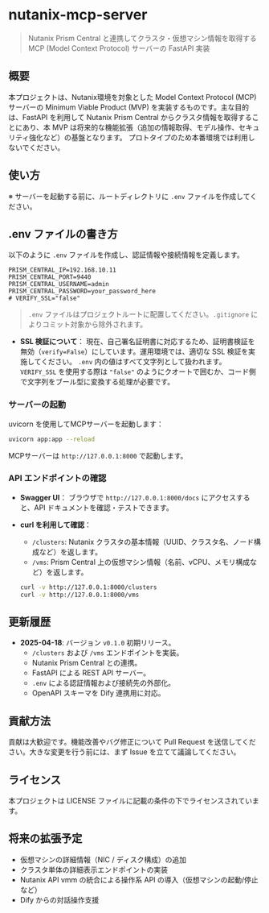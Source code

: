 # nutanix-mcp-server
> Nutanix Prism Central と連携してクラスタ・仮想マシン情報を取得する MCP (Model Context Protocol) サーバーの FastAPI 実装

## 概要

本プロジェクトは、Nutanix環境を対象とした Model Context Protocol (MCP) サーバーの Minimum Viable Product (MVP) を実装するものです。主な目的は、FastAPI を利用して Nutanix Prism Central からクラスタ情報を取得することにあり、本 MVP は将来的な機能拡張（追加の情報取得、モデル操作、セキュリティ強化など）の基盤となります。
プロトタイプのため本番環境では利用しないでください。

## 使い方

※ サーバーを起動する前に、ルートディレクトリに `.env` ファイルを作成してください。

## .env ファイルの書き方

以下のように `.env` ファイルを作成し、認証情報や接続情報を定義します。

```dotenv
PRISM_CENTRAL_IP=192.168.10.11
PRISM_CENTRAL_PORT=9440
PRISM_CENTRAL_USERNAME=admin
PRISM_CENTRAL_PASSWORD=your_password_here
# VERIFY_SSL="false"
```

> `.env` ファイルはプロジェクトルートに配置してください。`.gitignore` によりコミット対象から除外されます。

- **SSL 検証について**：
  現在、自己署名証明書に対応するため、証明書検証を無効（`verify=False`）にしています。運用環境では、適切な SSL 検証を実施してください。
  `.env` 内の値はすべて文字列として扱われます。`VERIFY_SSL` を使用する際は `"false"` のようにクオートで囲むか、コード側で文字列をブール型に変換する処理が必要です。

### サーバーの起動

uvicorn を使用してMCPサーバーを起動します：

```bash
uvicorn app:app --reload
```

MCPサーバーは `http://127.0.0.1:8000` で起動します。

### API エンドポイントの確認

- **Swagger UI**： ブラウザで `http://127.0.0.1:8000/docs` にアクセスすると、API ドキュメントを確認・テストできます。
- **curl を利用して確認**：
  - `/clusters`: Nutanix クラスタの基本情報（UUID、クラスタ名、ノード構成など）を返します。
  - `/vms`: Prism Central 上の仮想マシン情報（名前、vCPU、メモリ構成など）を返します。

  ```bash
  curl -v http://127.0.0.1:8000/clusters
  curl -v http://127.0.0.1:8000/vms
  ```

## 更新履歴

- **2025-04-18**: バージョン `v0.1.0` 初期リリース。
  - `/clusters` および `/vms` エンドポイントを実装。
  - Nutanix Prism Central との連携。
  - FastAPI による REST API サーバー。
  - `.env` による認証情報および接続先の外部化。
  - OpenAPI スキーマを Dify 連携用に対応。

## 貢献方法

貢献は大歓迎です。機能改善やバグ修正について Pull Request を送信してください。大きな変更を行う前には、まず Issue を立てて議論してください。

## ライセンス

本プロジェクトは LICENSE ファイルに記載の条件の下でライセンスされています。

## 将来の拡張予定

- 仮想マシンの詳細情報（NIC / ディスク構成）の追加
- クラスタ単体の詳細表示エンドポイントの実装
- Nutanix API vmm の統合による操作系 API の導入（仮想マシンの起動/停止など）
- Dify からの対話操作支援